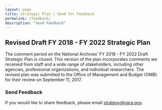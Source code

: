 ```yaml
---
layout: page
title: Strategic Plan | Send for Feedback
permalink: /feedback/
description: "Send Feedback"
---
```


## Revised Draft FY 2018 - FY 2022 Strategic Plan

The comment period on the National Archives’ FY 2018 - FY 2022 Draft Strategic Plan is closed. This version of the plan incorporates comments we received from staff and a wide range of stakeholders, including other agencies, professional organizations, and individual researchers. The revised plan was submitted to the Office of Management and Budget (OMB) for their review on September 11, 2017.

### Send Feedback

If you would like to share feedback, please email <a href='mailto:strategy@nara.gov'>strategy@nara.gov</a>.